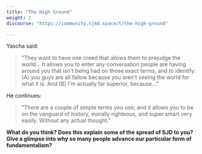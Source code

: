 ```yaml
---
title: "The High Ground"
weight: 2
discourse: "https://community.sjmd.space/t/the-high-ground"

---
```


Yascha said:

>"They want to have one creed that allows them to prejudge the world... It allows you to enter any conversation people are having around you that isn't being had on those exact terms, and to identify: (A) you guys are all fallow because you aren't seeing the world for what it is. And (B) I'm actually far superior, because..."

He continues:

>"There are a couple of simple terms you use, and it allows you to be on the vanguard of history, morally righteous, and super smart very easily. Without any actual thought."

**What do you think? Does this explain some of the spread of SJD to you? Give a glimpse into why so many people advance our particular form of fundamentalism?**
